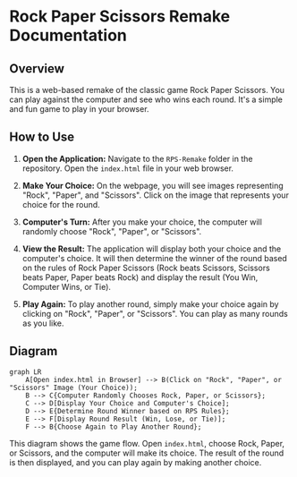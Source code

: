 # Rock Paper Scissors Remake Documentation

## Overview

This is a web-based remake of the classic game Rock Paper Scissors. You can play against the computer and see who wins each round. It's a simple and fun game to play in your browser.

## How to Use

1.  **Open the Application:** Navigate to the `RPS-Remake` folder in the repository. Open the `index.html` file in your web browser.

2.  **Make Your Choice:** On the webpage, you will see images representing "Rock", "Paper", and "Scissors". Click on the image that represents your choice for the round.

3.  **Computer's Turn:** After you make your choice, the computer will randomly choose "Rock", "Paper", or "Scissors".

4.  **View the Result:** The application will display both your choice and the computer's choice. It will then determine the winner of the round based on the rules of Rock Paper Scissors (Rock beats Scissors, Scissors beats Paper, Paper beats Rock) and display the result (You Win, Computer Wins, or Tie).

5.  **Play Again:** To play another round, simply make your choice again by clicking on "Rock", "Paper", or "Scissors". You can play as many rounds as you like.

## Diagram

```mermaid
graph LR
    A[Open index.html in Browser] --> B(Click on "Rock", "Paper", or "Scissors" Image (Your Choice));
    B --> C{Computer Randomly Chooses Rock, Paper, or Scissors};
    C --> D[Display Your Choice and Computer's Choice];
    D --> E{Determine Round Winner based on RPS Rules};
    E --> F[Display Round Result (Win, Lose, or Tie)];
    F --> B{Choose Again to Play Another Round};
```

This diagram shows the game flow. Open `index.html`, choose Rock, Paper, or Scissors, and the computer will make its choice. The result of the round is then displayed, and you can play again by making another choice.
